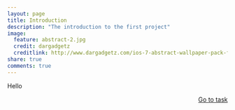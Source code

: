 ```yaml
---
layout: page
title: Introduction
description: "The introduction to the first project"
image:
  feature: abstract-2.jpg
  credit: dargadgetz
  creditlink: http://www.dargadgetz.com/ios-7-abstract-wallpaper-pack-for-iphone-5-and-ipod-touch-retina/
share: true
comments: true
---
```

Hello





<div style="float: right"> 
<a href="{{ site.url }}/webquest/commerce/webquest-1/task-1/" class="btn">Go to task</a>
</div>